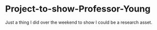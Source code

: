 # Project-to-show-Professor-Young
Just a thing I did over the weekend to show I could be a research asset.
